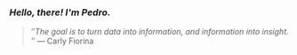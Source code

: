### *Hello, there! I'm Pedro.*
> ″*The goal is to turn data into information, and information into insight.*″
 — Carly Fiorina
